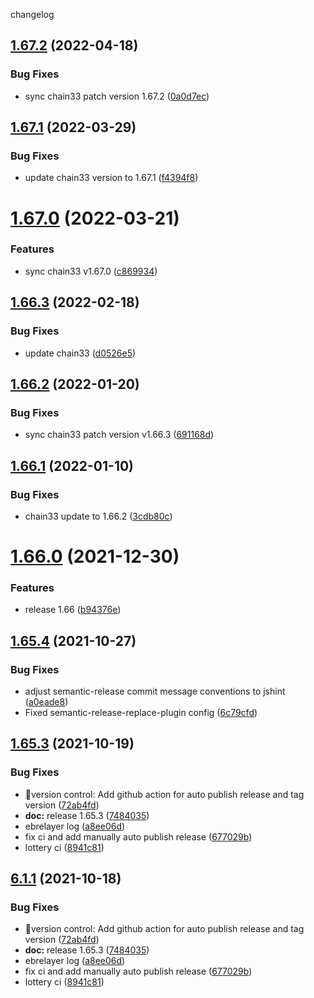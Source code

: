 changelog

<a name="1.67.2"></a>
## [1.67.2](https://github.com/33cn/plugin/compare/v1.67.1...v1.67.2) (2022-04-18)


### Bug Fixes

* sync chain33 patch version 1.67.2 ([0a0d7ec](https://github.com/33cn/plugin/commit/0a0d7ec))

<a name="1.67.1"></a>
## [1.67.1](https://github.com/33cn/plugin/compare/v1.67.0...v1.67.1) (2022-03-29)


### Bug Fixes

* update chain33 version to 1.67.1 ([f4394f8](https://github.com/33cn/plugin/commit/f4394f8))

<a name="1.67.0"></a>
# [1.67.0](https://github.com/33cn/plugin/compare/v1.66.3...v1.67.0) (2022-03-21)


### Features

* sync chain33 v1.67.0 ([c869934](https://github.com/33cn/plugin/commit/c869934))

<a name="1.66.3"></a>
## [1.66.3](https://github.com/33cn/plugin/compare/v1.66.2...v1.66.3) (2022-02-18)


### Bug Fixes

* update chain33 ([d0526e5](https://github.com/33cn/plugin/commit/d0526e5))

<a name="1.66.2"></a>
## [1.66.2](https://github.com/33cn/plugin/compare/v1.66.1...v1.66.2) (2022-01-20)


### Bug Fixes

* sync chain33 patch version v1.66.3 ([691168d](https://github.com/33cn/plugin/commit/691168d))

<a name="1.66.1"></a>
## [1.66.1](https://github.com/33cn/plugin/compare/v1.66.0...v1.66.1) (2022-01-10)


### Bug Fixes

* chain33 update to 1.66.2 ([3cdb80c](https://github.com/33cn/plugin/commit/3cdb80c))

<a name="1.66.0"></a>
# [1.66.0](https://github.com/33cn/plugin/compare/v1.65.4...v1.66.0) (2021-12-30)


### Features

* release 1.66 ([b94376e](https://github.com/33cn/plugin/commit/b94376e))

<a name="1.65.4"></a>
## [1.65.4](https://github.com/33cn/plugin/compare/v1.65.3...v1.65.4) (2021-10-27)


### Bug Fixes

* adjust semantic-release commit message conventions to jshint ([a0eade8](https://github.com/33cn/plugin/commit/a0eade8))
* Fixed semantic-release-replace-plugin config ([6c79cfd](https://github.com/33cn/plugin/commit/6c79cfd))

## [1.65.3](https://github.com/33cn/plugin/compare/v1.65.2...v1.65.3) (2021-10-19)


### Bug Fixes

* 🐛version control: Add github action for auto publish release and tag version ([72ab4fd](https://github.com/33cn/plugin/commit/72ab4fdf9625b348b06ae4b8ae90522a7aa3db6f))
* **doc:** release 1.65.3 ([7484035](https://github.com/33cn/plugin/commit/74840359adb86d9d920fe63b04fd790e8933fe53))
* ebrelayer log ([a8ee06d](https://github.com/33cn/plugin/commit/a8ee06da773bb015b6ec45762a87bbca54ea2268))
* fix ci and add manually auto publish release ([677029b](https://github.com/33cn/plugin/commit/677029bb4c2e6653626b0f0ef4a296f06102c604))
* lottery ci ([8941c81](https://github.com/33cn/plugin/commit/8941c81c70c6ab5a4e07b4d88cdf82b6e5a9f862))

## [6.1.1](https://github.com/33cn/plugin/compare/v6.1.0...v6.1.1) (2021-10-18)


### Bug Fixes

* 🐛version control: Add github action for auto publish release and tag version ([72ab4fd](https://github.com/33cn/plugin/commit/72ab4fdf9625b348b06ae4b8ae90522a7aa3db6f))
* **doc:** release 1.65.3 ([7484035](https://github.com/33cn/plugin/commit/74840359adb86d9d920fe63b04fd790e8933fe53))
* ebrelayer log ([a8ee06d](https://github.com/33cn/plugin/commit/a8ee06da773bb015b6ec45762a87bbca54ea2268))
* fix ci and add manually auto publish release ([677029b](https://github.com/33cn/plugin/commit/677029bb4c2e6653626b0f0ef4a296f06102c604))
* lottery ci ([8941c81](https://github.com/33cn/plugin/commit/8941c81c70c6ab5a4e07b4d88cdf82b6e5a9f862))
